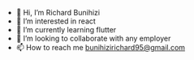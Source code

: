 - 👋 Hi, I’m Richard Bunihizi
- 👀 I’m interested in react
- 🌱 I’m currently learning flutter
- 💞️ I’m looking to collaborate with any employer
- 📫 How to reach me bunihizirichard95@gmail.com

<!---
bunihizi95/bunihizi95 is a ✨ special ✨ repository because its `README.md` (this file) appears on your GitHub profile.
You can click the Preview link to take a look at your changes.
--->

